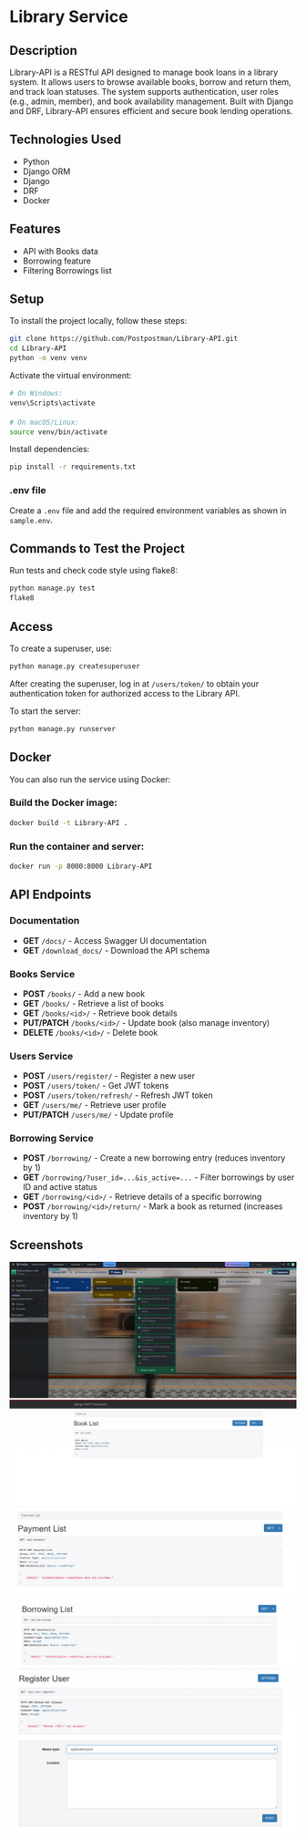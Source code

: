 # Library Service

## Description
Library-API is a RESTful API designed to manage book loans in a library system. It allows users to browse available books, borrow and return them, and track loan statuses. The system supports authentication, user roles (e.g., admin, member), and book availability management. Built with Django and DRF, Library-API ensures efficient and secure book lending operations.

## Technologies Used
- Python
- Django ORM
- Django
- DRF
- Docker

## Features
- API with Books data
- Borrowing feature
- Filtering Borrowings list

## Setup
To install the project locally, follow these steps:

```sh
git clone https://github.com/Postpostman/Library-API.git
cd Library-API
python -m venv venv
```

Activate the virtual environment:

```sh
# On Windows:
venv\Scripts\activate

# On macOS/Linux:
source venv/bin/activate
```

Install dependencies:

```sh
pip install -r requirements.txt
```

### .env file
Create a `.env` file and add the required environment variables as shown in `sample.env`.

## Commands to Test the Project
Run tests and check code style using flake8:

```sh
python manage.py test
flake8
```

## Access
To create a superuser, use:

```sh
python manage.py createsuperuser
```

After creating the superuser, log in at `/users/token/` to obtain your authentication token for authorized access to the Library API.

To start the server:

```sh
python manage.py runserver
```

## Docker
You can also run the service using Docker:

### Build the Docker image:
```sh
docker build -t Library-API .
```

### Run the container and server:
```sh
docker run -p 8000:8000 Library-API
```

## API Endpoints

### Documentation
- **GET** `/docs/` - Access Swagger UI documentation
- **GET** `/download_docs/` - Download the API schema

### Books Service
- **POST** `/books/` - Add a new book
- **GET** `/books/` - Retrieve a list of books
- **GET** `/books/<id>/` - Retrieve book details
- **PUT/PATCH** `/books/<id>/` - Update book (also manage inventory)
- **DELETE** `/books/<id>/` - Delete book

### Users Service
- **POST** `/users/register/` - Register a new user
- **POST** `/users/token/` - Get JWT tokens
- **POST** `/users/token/refresh/` - Refresh JWT token
- **GET** `/users/me/` - Retrieve user profile
- **PUT/PATCH** `/users/me/` - Update profile

### Borrowing Service
- **POST** `/borrowing/` - Create a new borrowing entry (reduces inventory by 1)
- **GET** `/borrowing/?user_id=...&is_active=...` - Filter borrowings by user ID and active status
- **GET** `/borrowing/<id>/` - Retrieve details of a specific borrowing
- **POST** `/borrowing/<id>/return/` - Mark a book as returned (increases inventory by 1)

## Screenshots
![Book Service](media/images/photo1.jpg)
![Borrowing Service](media/images/photo2.jpg)
![User Service](media/images/photo3.jpg)
![API Docs](media/images/photo4.jpg)
![Docker Setup](media/images/photo5.jpg)
